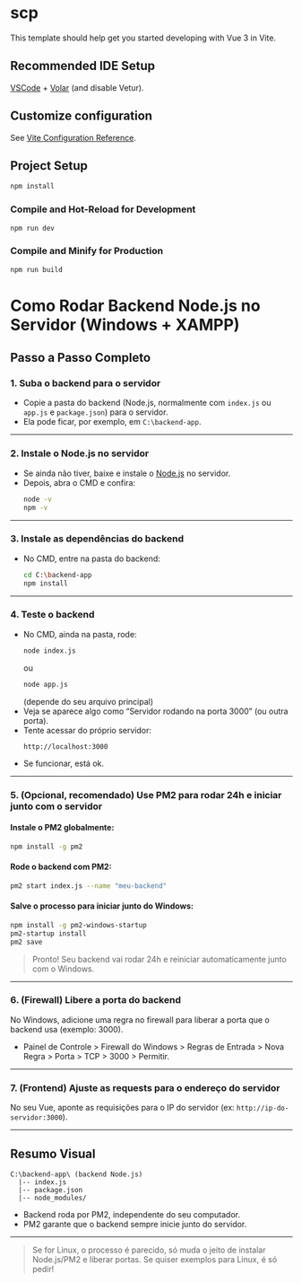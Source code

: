 # scp

This template should help get you started developing with Vue 3 in Vite.

## Recommended IDE Setup

[VSCode](https://code.visualstudio.com/) + [Volar](https://marketplace.visualstudio.com/items?itemName=Vue.volar) (and disable Vetur).

## Customize configuration

See [Vite Configuration Reference](https://vite.dev/config/).

## Project Setup

```sh
npm install
```

### Compile and Hot-Reload for Development

```sh
npm run dev
```

### Compile and Minify for Production

```sh
npm run build
```


# Como Rodar Backend Node.js no Servidor (Windows + XAMPP)

## Passo a Passo Completo

### 1. Suba o backend para o servidor

- Copie a pasta do backend (Node.js, normalmente com `index.js` ou `app.js` e `package.json`) para o servidor.
- Ela pode ficar, por exemplo, em `C:\backend-app`.

---

### 2. Instale o Node.js no servidor

- Se ainda não tiver, baixe e instale o [Node.js](https://nodejs.org/en/download) no servidor.
- Depois, abra o CMD e confira:
  ```bash
  node -v
  npm -v
  ```

---

### 3. Instale as dependências do backend

- No CMD, entre na pasta do backend:
  ```bash
  cd C:\backend-app
  npm install
  ```

---

### 4. Teste o backend

- No CMD, ainda na pasta, rode:
  ```bash
  node index.js
  ```
  ou
  ```bash
  node app.js
  ```
  (depende do seu arquivo principal)
- Veja se aparece algo como “Servidor rodando na porta 3000” (ou outra porta).
- Tente acessar do próprio servidor:
  ```
  http://localhost:3000
  ```
- Se funcionar, está ok.

---

### 5. (Opcional, recomendado) Use PM2 para rodar 24h e iniciar junto com o servidor

#### Instale o PM2 globalmente:
```bash
npm install -g pm2
```

#### Rode o backend com PM2:
```bash
pm2 start index.js --name "meu-backend"
```

#### Salve o processo para iniciar junto do Windows:
```bash
npm install -g pm2-windows-startup
pm2-startup install
pm2 save
```
> Pronto! Seu backend vai rodar 24h e reiniciar automaticamente junto com o Windows.

---

### 6. (Firewall) Libere a porta do backend

No Windows, adicione uma regra no firewall para liberar a porta que o backend usa (exemplo: 3000).

- Painel de Controle > Firewall do Windows > Regras de Entrada > Nova Regra > Porta > TCP > 3000 > Permitir.

---

### 7. (Frontend) Ajuste as requests para o endereço do servidor

No seu Vue, aponte as requisições para o IP do servidor (ex: `http://ip-do-servidor:3000`).

---

## Resumo Visual

```
C:\backend-app\ (backend Node.js)
  |-- index.js
  |-- package.json
  |-- node_modules/
```
- Backend roda por PM2, independente do seu computador.
- PM2 garante que o backend sempre inicie junto do servidor.

---

> Se for Linux, o processo é parecido, só muda o jeito de instalar Node.js/PM2 e liberar portas.
> Se quiser exemplos para Linux, é só pedir!
